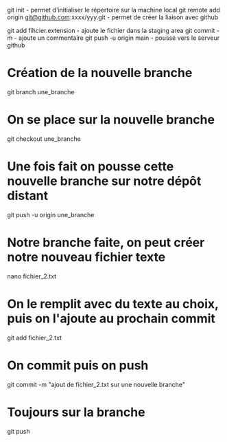 git init - permet d'initialiser le répertoire sur la machine local
git remote add origin git@github.com:xxxx/yyy.git - permet de créer la liaison avec github

git add fihcier.extension - ajoute le fichier dans la staging area
git commit -m - ajoute un commentaire
git push -u origin main - pousse vers le serveur github


# Création de la nouvelle branche
git branch une_branche

# On se place sur la nouvelle branche
git checkout une_branche

# Une fois fait on pousse cette nouvelle branche sur notre dépôt distant
git push -u origin une_branche

# Notre branche faite, on peut créer notre nouveau fichier texte
nano fichier_2.txt

# On le remplit avec du texte au choix, puis on l'ajoute au prochain commit
git add fichier_2.txt

# On commit puis on push
git commit -m "ajout de fichier_2.txt sur une nouvelle branche"

# Toujours sur la branche
git push
